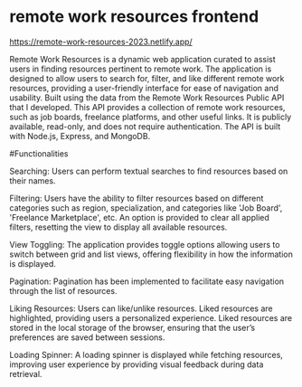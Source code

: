 # remote work resources frontend

https://remote-work-resources-2023.netlify.app/

Remote Work Resources is a dynamic web application curated to assist users in finding resources pertinent to remote work. The application is designed to allow users to search for, filter, and like different remote work resources, providing a user-friendly interface for ease of navigation and usability. Built using the data from the Remote Work Resources Public API that I developed. This API provides a collection of remote work resources, such as job boards, freelance platforms, and other useful links. It is publicly available, read-only, and does not require authentication. The API is built with Node.js, Express, and MongoDB.

#Functionalities

Searching: Users can perform textual searches to find resources based on their names.

Filtering: Users have the ability to filter resources based on different categories such as region, specialization, and categories like 'Job Board', 'Freelance Marketplace', etc. An option is provided to clear all applied filters, resetting the view to display all available resources.

View Toggling: The application provides toggle options allowing users to switch between grid and list views, offering flexibility in how the information is displayed.

Pagination: Pagination has been implemented to facilitate easy navigation through the list of resources.

Liking Resources: Users can like/unlike resources. Liked resources are highlighted, providing users a personalized experience. Liked resources are stored in the local storage of the browser, ensuring that the user’s preferences are saved between sessions.

Loading Spinner: A loading spinner is displayed while fetching resources, improving user experience by providing visual feedback during data retrieval.

